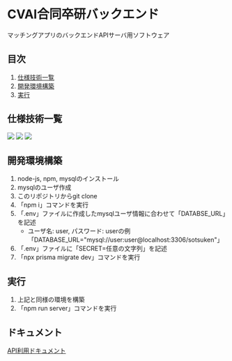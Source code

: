 # CVAI合同卒研バックエンド
マッチングアプリのバックエンドAPIサーバ用ソフトウェア

## 目次
1. [仕様技術一覧](#仕様技術一覧)
1. [開発環境構築](#開発環境構築)
1. [実行](#実行)

## 仕様技術一覧
<img src="https://img.shields.io/badge/-Node.js-339933.svg?logo=node.js&style=plastic">
<img src="https://img.shields.io/badge/-Typescript-007ACC.svg?logo=typescript&style=plastic">
<img src="https://img.shields.io/badge/-Mysql-4479A1.svg?logo=mysql&style=plastic">

## 開発環境構築
1. node-js, npm, mysqlのインストール
1. mysqlのユーザ作成
1. このリポジトリからgit clone
1. 「npm i」コマンドを実行
1. 「.env」ファイルに作成したmysqlユーザ情報に合わせて「DATABSE_URL」を記述
    - ユーザ名: user, パスワード: userの例 「DATABASE_URL="mysql://user:user@localhost:3306/sotsuken"」
1. 「.env」ファイルに「SECRET=任意の文字列」を記述
1. 「npx prisma migrate dev」コマンドを実行

## 実行
1. 上記と同様の環境を構築
1. 「npm run server」コマンドを実行

## ドキュメント
[API利用ドキュメント](docments/api.md)